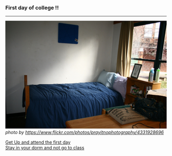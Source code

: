 ### First day of college !!  
------------  
![](dormpic.jpg)
_photo by https://www.flickr.com/photos/prayitnophotography/4331928696_  

[Get Up and attend the first day](gofirstday/first-choice.md)  
[Stay in your dorm and not go to class](Not-Attending/phonecall.md)